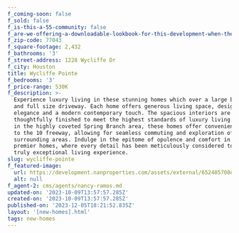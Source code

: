 ```yaml
---
f_coming-soon: false
f_sold: false
f_is-this-a-55-community: false
f_are-we-offering-a-downloadable-lookbook-for-this-development-when-they-submit-their-contact-info: false
f_zip-code: 77043
f_square-footage: 2,432
f_bathrooms: '3'
f_street-address: 1228 Wycliffe Dr
f_city: Houston
title: Wycliffe Pointe
f_bedrooms: '3'
f_price-range: 530K
f_description: >-
  Experience luxury living in these stunning homes which over a large backyard
  and full size driveway. Each home offers generous living space, designed with
  elegance and a modern contemporary touch. The spacious interiors are
  thoughtfully finished to meet the highest standards of luxury living. Situated
  in the highly coveted Spring Branch area, these homes offer convenient access
  to the 10 freeway, allowing for seamless commuting and exploration of the
  surrounding areas. Indulge in the epitome of opulence and comfort in these
  premier homes, where every detail has been meticulously considered to create a
  truly exceptional living experience.
slug: wycliffe-pointe
f_featured-image:
  url: https://development.nanproperties.com/assets/external/652405708ecac2db1b2ab7f9_122820wycliffe20front202202.jpg
  alt: null
f_agent-2: cms/agents/nancy-ramos.md
updated-on: '2023-10-09T13:57:57.285Z'
created-on: '2023-10-09T13:57:57.285Z'
published-on: '2023-12-05T18:21:52.835Z'
layout: '[new-homes].html'
tags: new-homes
---
```



